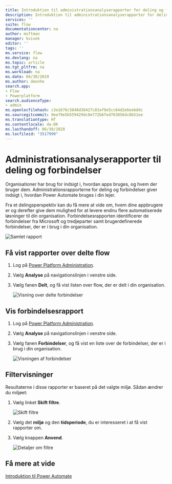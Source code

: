 ```yaml
---
title: Introduktion til administrationsanalyserapporter for deling og forbindelser | Microsoft Docs
description: Introduktion til administrationsanalyserapporter for deling og forbindelser for Power Automate
services: ''
suite: flow
documentationcenter: na
author: msftman
manager: kvivek
editor: ''
tags: ''
ms.service: flow
ms.devlang: na
ms.topic: article
ms.tgt_pltfrm: na
ms.workload: na
ms.date: 04/30/2019
ms.author: deonhe
search.app:
- Flow
- Powerplatform
search.audienceType:
- admin
ms.openlocfilehash: c3e1676c5846d36427c83af9e5cc64d2e6eebddc
ms.sourcegitcommit: 9ee79e5b559429dc0e772b6fed763856dc8b51ee
ms.translationtype: HT
ms.contentlocale: da-DK
ms.lasthandoff: 06/30/2020
ms.locfileid: "3517999"
---
```

# <a name="sharing-and-connectors-admin-analytics-reports"></a>Administrationsanalyserapporter til deling og forbindelser


Organisationer har brug for indsigt i, hvordan apps bruges, og hvem der bruger dem. Administrationsrapporterne for deling og forbindelser giver indsigt i, hvordan Power Automate bruges i din lejer. 

Fra et delingsperspektiv kan du få mere at vide om, hvem dine appbrugere er og derefter give dem mulighed for at levere endnu flere automatiserede løsninger til din organisation. Forbindelsesrapporten identificerer de forbindelser fra Microsoft og tredjeparter samt brugerdefinerede forbindelser, der er i brug i din organisation.

![Samlet rapport](media/admin-analytics-report/default-report.png)

## <a name="view-shared-flows-reports"></a>Få vist rapporter over delte flow

1. Log på [Power Platform Administration](https://admin.powerplatform.microsoft.com/).
1. Vælg **Analyse** på navigationslinjen i venstre side.
1. Vælg fanen **Delt**, og få vist listen over flow, der er delt i din organisation.
 
    ![Visning over delte forbindelser](media/admin-analytics-report/shared-tab.png)


## <a name="view-connectors-report"></a>Vis forbindelsesrapport

1. Log på [Power Platform Administration](https://admin.powerplatform.microsoft.com/).
1. Vælg **Analyse** på navigationslinjen i venstre side.
1. Vælg fanen **Forbindelser**, og få vist en liste over de forbindelser, der er i brug i din organisation.
 
    ![Visningen af forbindelser](media/admin-analytics-report/connectors-tab.png)

## <a name="filter-views"></a>Filtervisninger

Resultaterne i disse rapporter er baseret på det valgte miljø. Sådan ændrer du miljøet:

1. Vælg linket **Skift filtre**.
    
    ![Skift filtre](media/admin-analytics-report/filters.png)

1. Vælg det **miljø** og den **tidsperiode**, du er interesseret i at få vist rapporter om.
1. Vælg knappen **Anvend**.

    ![Detaljer om filtre](media/admin-analytics-report/filters-detail.png)

## <a name="learn-more"></a>Få mere at vide

[Introduktion til Power Automate](getting-started.md)











